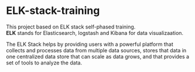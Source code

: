 # ELK-stack-training

This project based on ELK stack self-phased training.   
**ELK** stands for Elasticsearch, logstash and Kibana for data visualizaation.    

The ELK Stack helps by providing users with a powerful platform that collects and processes data from multiple data sources, stores that data in one centralized data store that can scale as data grows, and that provides a set of tools to analyze the data.
